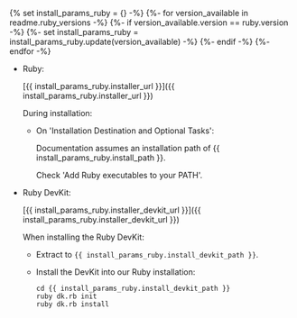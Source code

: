   {% set install_params_ruby = {} -%}
  {%- for version_available in readme.ruby_versions -%}
    {%- if version_available.version == ruby.version -%}
      {%- set install_params_ruby = install_params_ruby.update(version_available) -%}
    {%- endif -%}
  {%- endfor -%}

- Ruby:
  
  [{{ install_params_ruby.installer_url }}]({{ install_params_ruby.installer_url }})

  During installation:

  - On 'Installation Destination and Optional Tasks':

    Documentation assumes an installation path of {{ install_params_ruby.install_path }}.

    Check 'Add Ruby executables to your PATH'.

- Ruby DevKit:

  [{{ install_params_ruby.installer_devkit_url }}]({{ install_params_ruby.installer_devkit_url }})

  When installing the Ruby DevKit:

  - Extract to `{{ install_params_ruby.install_devkit_path }}`.

  - Install the DevKit into our Ruby installation:

    ~~~
    cd {{ install_params_ruby.install_devkit_path }}
    ruby dk.rb init
    ruby dk.rb install
    ~~~
